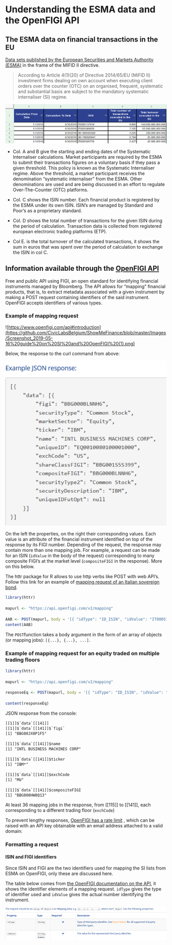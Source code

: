 # Understanding the ESMA data and the OpenFIGI API

## The ESMA data on financial transactions in the EU

[Data sets published by the European Securities and Markets Authority (ESMA)](https://www.esma.europa.eu/data-systematic-internaliser-calculations) in the frame of the MIFID II directive. 

> According to Article 4(1)(20) of Directive 2014/65/EU (MiFID II) investment firms dealing on own account when executing client orders over the counter (OTC) on an organised, frequent, systematic and substantial basis are subject to the mandatory systematic internaliser (SI) regime. 


![\Data set from the Systematic Internaliser calculations](https://github.com/CivicLabsBelgium/ShowMeFinance/blob/master/Images/Screenshot_2019-05-16%20guide%20on%20SI%20and%20OpenFIGI%20(0).png)

* Col. A and B give the starting and ending dates of the Systematic Internaliser calculations. Market participants are required by the ESMA to submit their transactions figures on a voluntary basis if they pass a given threshold. This policy is known as the Systematic Internaliser regime. Above the threshold, a market participant receives the denomination “systematic internaliser” from the ESMA. Other denominations are used and are being discussed in an effort to regulate Over-The-Counter (OTC) platforms.

* Col. C shows the ISIN number. Each financial product is registered by the ESMA under its own ISIN. ISIN’s are managed by Standard and Poor’s as a proprietary standard. 

* Col. D shows the total number of transactions for the given ISIN during the period of calculation. Transaction data is collected from registered european electronic trading platforms (ETP). 

* Col E. is the total turnover of the calculated transactions, it shows the sum in euros that was spent over the period of calculation to exchange the ISIN in col C. 

## Information available through the [OpenFIGI API](https://www.openfigi.com/api)

Free and public API using FIGI, an open standard for identifying financial instruments managed by Bloomberg. The API allows for “mapping” financial products, that is, to extract metadata associated with a given instrument by making a POST request containing identifiers of the said instrument. OpenFIGI accepts identifiers of various types.  


### Example of mapping request


![https://www.openfigi.com/api#introduction](https://github.com/CivicLabsBelgium/ShowMeFinance/blob/master/Images/Screenshot_2019-05-16%20guide%20on%20SI%20and%20OpenFIGI%20(1).png)


Below, the response to the curl command from above: 

![](https://github.com/CivicLabsBelgium/ShowMeFinance/blob/master/Images/Screenshot_2019-05-16%20guide%20on%20SI%20and%20OpenFIGI%20(2).png)


On the left the properties, on the right their corresponding values. Each value is an attribute of the financial instrument identified on top of the response by its FIGI number. Depending of the request, the response may contain more than one mapping job. For example, a request can be made for an ISIN (`idValue` in the body of the request) corresponding to many composite FIGI’s at the market level (`compositeFIGI` in the response). More on this below. 

The httr package for R allows to use http verbs like POST with web API’s. 
Follow this link for an example of [mapping request of an Italian sovereign bond](https://github.com/CivicLabsBelgium/ShowMeFinance/blob/master/OpenFIGI_mapping_in_R.md).

```R
library(httr)

mapurl <- "https://api.openfigi.com/v2/mapping"

AAB <- POST(mapurl, body = '[{ "idType": "ID_ISIN", "idValue": "IT0005137614" }]', content_type_json())
content(AAB) 
```
The `POST`function takes a body argument in the form of an array of objects (or mapping jobs): `[{...}, {...}, ...]`.

### Example of mapping request for an equity traded on multiple trading floors 

```R
library(httr)

mapurl <- "https://api.openfigi.com/v2/mapping"

responseEq <- POST(mapurl, body = '[{ "idType": "ID_ISIN", "idValue": "US4592001014" }]', content_type_json())

content(responseEq)
```

JSON response from the console: 

```
[[1]]$`data`[[141]]
[[1]]$`data`[[141]]$`figi`
[1] "BBG00JX0P1F5"

[[1]]$`data`[[141]]$name
[1] "INTL BUSINESS MACHINES CORP"

[[1]]$`data`[[141]]$ticker
[1] "IBM*"

[[1]]$`data`[[141]]$exchCode
[1] "MU"

[[1]]$`data`[[141]]$compositeFIGI
[1] "BBG000HW8Q13"
```

At least 36 mapping jobs in the response, from [[115]] to [[141]], each corresponding to a different trading floor (`exchCode`)

To prevent lengthy responses, [OpenFIGI has a rate limit](https://www.openfigi.com/api#rate-limit) , which can be raised with an API key obtainable with an email address attached to a valid domain:

### Formatting a request

#### ISIN and FIGI identifiers 

Since ISIN and FIGI are the two identifiers used for mapping the SI lists from ESMA on OpenFIGI, only these are discussed here. 

The table below comes from [the OpenFIGI documentation on the API](https://www.openfigi.com/api#post-v2-mapping), it shows the identifier elements of a mapping request. `idType` gives the type of identifier used and `idValue` gives the actual number identifying the instrument. 

![](https://github.com/CivicLabsBelgium/ShowMeFinance/blob/master/Images/Screenshot_2019-05-16%20guide%20on%20SI%20and%20OpenFIGI%20(3).png)










